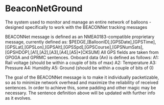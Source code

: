 BeaconNetGround
===============

The system used to monitor and manage an entire network of balloons - designed specifically to work with the BEACONNet tracking messages

BEACONNet message is defined as an NMEA0183-compatible proprietary message, currently defined as:
$PEDGE,[BalloonID],[GPSDate],[GPSTime],[GPSLat],[GPSLon],[GPSAlt],[GPSSpd],[GPSCourse],[GPSNumSats],[GPSHDOP],[A1],[A2],[A3],[A4],[A5]*[CKSUM]
All GPS fields are taken from GPGGA and GPRMC sentences.  Onboard data (An) is defined as follows:
A1: Rail voltage (should be within a couple of bits of max)
A2: Temperature
A3: Pressure
A4: Humidity
A5: Ground (should be within a couple of bits of 0)

The goal of the BEACONNet message is to make it individually packetizable, so as to minimize network overhead and maximize the reliability of received sentences.  In order to achieve this, some padding and other magic may be necessary.  The sentence definition above will be updated with further info as it evolves.
